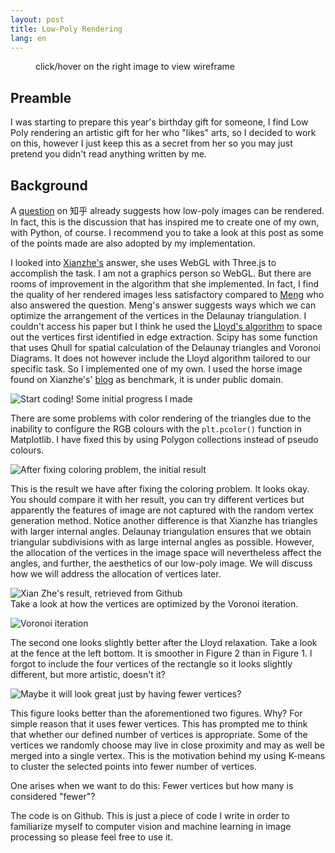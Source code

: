 ```yaml
---
layout: post
title: Low-Poly Rendering
lang: en
---
```


<script type="text/javascript" src="{{site.baseurl}}/assets/low-poly/low-poly.js"></script>
<link rel="stylesheet" type="text/css" href="{{site.baseurl}}/assets/low-poly/low-poly.css">

<figure>
<div id='container'></div>
<figcaption>click/hover on the right image to view wireframe</figcaption>
</figure>

## Preamble
I was starting to prepare this year's birthday gift for someone, I find Low Poly rendering an artistic gift for her who "likes" arts, so I decided to work on this, however I just keep this as a secret from her so you may just pretend you didn't read anything written by me.

## Background
A [question](http://www.zhihu.com/question/29856775) on 知乎 already suggests how low-poly images can be rendered. In fact, this is the discussion that has inspired me to create one of my own, with Python, of course. I recommend you to take a look at this post as some of the points made are also adopted by my implementation.

I looked into [Xianzhe's](https://github.com/Ovilia/Polyvia) answer, she uses WebGL with Three.js to accomplish the task. I am not a graphics person so WebGL. But there are rooms of improvement in the algorithm that she implemented. In fact, I find the quality of her rendered images less satisfactory compared to [Meng]() who also answered the question. Meng's answer suggests ways which we can optimize the arrangement of the vertices in the Delaunay triangulation. I couldn't access his paper but I think he used the [Lloyd's algorithm](https://en.wikipedia.org/wiki/Lloyd's_algorithm) to space out the vertices first identified in edge extraction. Scipy has some function that uses Qhull for spatial calculation of the Delaunay triangles and Voronoi Diagrams. It does not however include the Lloyd algorithm tailored to our specific task. So I implemented one of my own. I used the horse image found on Xianzhe's' [blog](http://zhangwenli.com/Polyvia/image.html) as benchmark, it is under public domain.

![Start coding! Some initial progress I made](https://farm1.staticflickr.com/631/21972752350_f787f7bf81_b.jpg)  

There are some problems with color rendering of the triangles due to the inability to configure the RGB colours with the `plt.pcolor()` function in Matplotlib. I have fixed this by using Polygon collections instead of pseudo colours.

![After fixing coloring problem, the initial result](https://farm1.staticflickr.com/665/22134795806_dd741162e9_b.jpg)  

This is the result we have after fixing the coloring problem. It looks okay. You should compare it with her result, you can try different vertices but apparently the features of image are not captured with the random vertex generation method. Notice another difference is that Xianzhe has triangles with larger internal angles. Delaunay triangulation ensures that we obtain triangular subdivisions with as large internal angles as possible. However, the allocation of the vertices in the image space will nevertheless affect the angles, and further, the aesthetics of our low-poly image. We will discuss how we will address the allocation of vertices later.

![Xian Zhe's result, retrieved from Github](https://raw.githubusercontent.com/Ovilia/Polyvia/gh-pages/src/img/3.png)   
Take a look at how the vertices are optimized by the Voronoi iteration.

![Voronoi iteration](https://farm1.staticflickr.com/703/21537993264_cf00fc680e_o.png)

The second one looks slightly better after the Lloyd relaxation. Take a look at the fence at the left bottom. It is smoother in Figure 2 than in Figure 1. I forgot to include the four vertices of the rectangle so it looks slightly different, but more artistic, doesn't it?

![Maybe it will look great just by having fewer vertices?](https://farm6.staticflickr.com/5742/21973225448_98b8319ff8_b.jpg)

This figure looks better than the aforementioned two figures. Why? For simple reason that it uses fewer vertices. This has prompted me to think that whether our defined number of vertices is appropriate. Some of the vertices we randomly choose may live in close proximity and may as well be merged into a single vertex. This is the motivation behind my using K-means to cluster the selected points into fewer number of vertices.

One arises when we want to do this: Fewer vertices but how many is considered "fewer"?

The code is on Github. This is just a piece of code I write in order to familiarize myself to computer vision and machine learning in image processing so please feel free to use it.


<script>
renderFig("{{site.baseurl}}/assets/images/original.jpg","{{site.baseurl}}/assets/images/rendered.svg", $("#container"));
</script>
